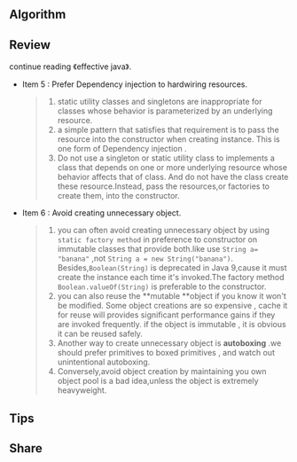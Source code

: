

## Algorithm



## Review

continue reading 《effective java》.

- Item 5 : Prefer Dependency injection to hardwiring resources.

  > 1. static utility classes and singletons are inappropriate for classes whose behavior is parameterized by an underlying resource.
  > 2. a simple pattern that satisfies that requirement is to pass the resource into the constructor when creating instance. This is one form of Dependency injection .
  > 3. Do not use a singleton or static utility class to implements a class that depends on one or more   underlying resource whose  behavior affects that of class. And do not have the class create these resource.Instead, pass the resources,or factories to create them, into the constructor.

- Item 6 : Avoid creating unnecessary object.

  > 1. you can often avoid creating unnecessary object by using `static factory method` in preference to constructor on immutable classes that provide both.like use `String a= "banana"` ,not `String a = new String("banana")`. Besides,`Boolean(String)` is deprecated in Java 9,cause it must create the instance each time it's invoked.The factory method `Boolean.valueOf(String)` is preferable to the constructor. 
  > 2. you can also reuse the **mutable **object if you know it won't be modified. Some object creations are so expensive , cache it for reuse will provides significant performance gains if they are invoked frequently. if the object is immutable , it is obvious it can be reused safely.
  > 3. Another way to create unnecessary object is **autoboxing** .we should prefer primitives to boxed primitives , and watch out unintentional autoboxing.
  > 4. Conversely,avoid object creation by maintaining you own object pool is a bad idea,unless the object is extremely heavyweight.

## Tips



## Share






